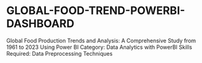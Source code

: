 # GLOBAL-FOOD-TREND-POWERBI-DASHBOARD
Global Food Production Trends and Analysis: A Comprehensive Study from 1961 to 2023 Using Power BI Category: Data Analytics with PowerBI  Skills Required: Data Preprocessing Techniques  
